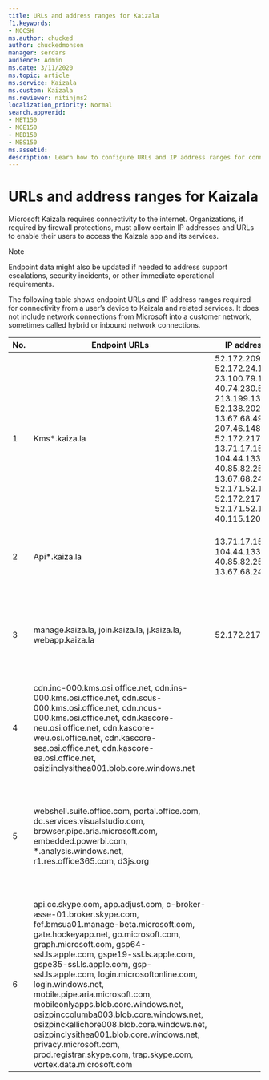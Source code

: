 ```yaml
---
title: URLs and address ranges for Kaizala
f1.keywords:
- NOCSH
ms.author: chucked
author: chuckedmonson
manager: serdars
audience: Admin
ms.date: 3/11/2020
ms.topic: article
ms.service: Kaizala
ms.custom: Kaizala
ms.reviewer: nitinjms2
localization_priority: Normal
search.appverid:
- MET150
- MOE150
- MED150
- MBS150
ms.assetid: 
description: Learn how to configure URLs and IP address ranges for connectivity in Kaizala.
---
```


# URLs and address ranges for Kaizala

Microsoft Kaizala requires connectivity to the internet. Organizations, if required by firewall protections, must allow certain IP addresses and URLs to enable their users to access the Kaizala app and its services.

> [!NOTE]
> Endpoint data might also be updated if needed to address support escalations, security incidents, or other immediate operational requirements.

The following table shows endpoint URLs and IP address ranges required for connectivity from a user’s device to Kaizala and related services. It does not include network connections from Microsoft into a customer network, sometimes called hybrid or inbound network connections.

| No. | Endpoint URLs | IP addresses | Port | Notes|
|--------|-----|-----------|----|------------|
| 1 | Kms*.kaiza.la |52.172.209.57, 52.172.24.172, 23.100.79.167, 40.74.230.57, 213.199.139.160, 52.138.202.218, 13.67.68.49, 207.46.148.171, 52.172.217.89, 13.71.17.159, 104.44.133.47, 40.85.82.252, 13.67.68.244, 52.171.52.148, 52.172.217.89, 52.171.52.148, 40.115.120.53   |443 | These are static IP addresses for Kaizala Service |
| 2 | Api*.kaiza.la |13.71.17.159, 104.44.133.47, 40.85.82.252, 13.67.68.244   |443 | These are static IP addresses for Kaizala service endpoint |
| 3 | manage.kaiza.la, join.kaiza.la, j.kaiza.la, webapp.kaiza.la |52.172.217.89  |443 | These are static IP addresses for Kaizala management portal, Kaizala web app, and joining URLs |
| 4 | cdn.inc-000.kms.osi.office.net, cdn.ins-000.kms.osi.office.net, cdn.scus-000.kms.osi.office.net, cdn.ncus-000.kms.osi.office.net, cdn.kascore-neu.osi.office.net, cdn.kascore-weu.osi.office.net, cdn.kascore-sea.osi.office.net, cdn.kascore-ea.osi.office.net, osiziinclysithea001.blob.core.windows.net | |443 | Used for mostly storing documents and images generated within Kaizala |
| 5 | webshell.suite.office.com, portal.office.com, dc.services.visualstudio.com, browser.pipe.aria.microsoft.com, embedded.powerbi.com, *.analysis.windows.net, r1.res.office365.com, d3js.org | |443 | Needed for enabling Office 365 services (including PowerBI reports) and other features on Kaizala management portal |
| 6 | api.cc.skype.com, app.adjust.com, c-broker-asse-01.broker.skype.com, fef.bmsua01.manage-beta.microsoft.com, gate.hockeyapp.net, go.microsoft.com, graph.microsoft.com, gsp64-ssl.ls.apple.com, gspe19-ssl.ls.apple.com, gspe35-ssl.ls.apple.com, gsp-ssl.ls.apple.com, login.microsoftonline.com, login.windows.net, mobile.pipe.aria.microsoft.com, mobileonlyapps.blob.core.windows.net, osizpinccolumba003.blob.core.windows.net, osizpinckallichore008.blob.core.windows.net, osizpinclysithea001.blob.core.windows.net, privacy.microsoft.com, prod.registrar.skype.com, trap.skype.com, vortex.data.microsoft.com | |443 | Other URLs needed to allow Kaizala app to operate normally |



